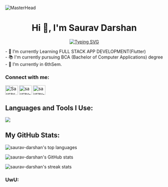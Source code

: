 ![MasterHead](https://images-wixmp-ed30a86b8c4ca887773594c2.wixmp.com/f/c83c004e-1370-4756-88e5-4071de797088/dfredg5-0a60e875-646e-4d6c-bb91-73086f012808.gif?token=eyJ0eXAiOiJKV1QiLCJhbGciOiJIUzI1NiJ9.eyJzdWIiOiJ1cm46YXBwOjdlMGQxODg5ODIyNjQzNzNhNWYwZDQxNWVhMGQyNmUwIiwiaXNzIjoidXJuOmFwcDo3ZTBkMTg4OTgyMjY0MzczYTVmMGQ0MTVlYTBkMjZlMCIsIm9iaiI6W1t7InBhdGgiOiJcL2ZcL2M4M2MwMDRlLTEzNzAtNDc1Ni04OGU1LTQwNzFkZTc5NzA4OFwvZGZyZWRnNS0wYTYwZTg3NS02NDZlLTRkNmMtYmI5MS03MzA4NmYwMTI4MDguZ2lmIn1dXSwiYXVkIjpbInVybjpzZXJ2aWNlOmZpbGUuZG93bmxvYWQiXX0.LGN_eGL7dT0xRj4oRbyRRVay-pHbyiXHru7YoVPcRro)
<h1 align="center">Hi 👋, I'm Saurav Darshan</h1>
<p align ="center"><a href="https://git.io/typing-svg"><img src="https://readme-typing-svg.demolab.com?font=Fira+Code&weight=500&size=24&letterSpacing=15px&pause=1000&center=true&width=750&height=80&lines=Technology+geek+%26+Learner" alt="Typing SVG" /></a>  
</p> 
<p>
  - 🔭 I’m currently Learning FULL STACK APP DEVELOPMENT(Flutter) <br>
- 📚 I'm currently pursuing BCA (Bachelor of Computer Applications) degree <br>
- 🌱 I’m currently in 6thSem. </p>


<h3 align="left">Connect with me:</h3>
<p align="left">
<a href="https://x.com/SauravDarshan" target="blank"><img align="center" src="https://raw.githubusercontent.com/rahuldkjain/github-profile-readme-generator/master/src/images/icons/Social/twitter.svg" alt="Saurav" height="30" width="40" /></a>
<a href="https://www.linkedin.com/in/saurav-darshan/" target="blank"><img align="center" src="https://raw.githubusercontent.com/rahuldkjain/github-profile-readme-generator/master/src/images/icons/Social/linked-in-alt.svg" alt="saurav-darshan" height="30" width="40" /></a>
<a href="https://instagram.com/__nirajjha" target="blank"><img align="center" src="https://raw.githubusercontent.com/rahuldkjain/github-profile-readme-generator/master/src/images/icons/Social/instagram.svg" alt="saurav-darshan" height="30" width="40" /></a>
</p>


## Languages and Tools I Use:

 <a>
    <img src="https://skillicons.dev/icons?i=flutter,dart,firebase,androidstudio,vscode,git,github,bitbucket,postman,figma,c,cpp,py,html,css,mysql,linux&perline=10" />
  </a>

## My GitHub Stats:

<p align="left">
  <img src="https://github-readme-stats.vercel.app/api/top-langs/?username=Saurav-Darshan&layout=compact&theme=dark&hide_border=true" alt="saurav-darshan's top languages" />
</p>

<p align="left">
  <img src="https://github-readme-stats.vercel.app/api?username=Saurav-Darshan&show_icons=true&theme=dark&hide_border=true" alt="saurav-darshan's GitHub stats" />
</p>

<p align="left">
  <img src="https://github-readme-streak-stats.herokuapp.com/?user=Saurav-Darshan&theme=dark&hide_border=true" alt="saurav-darshan's streak stats" />
</p>




### UwU:
<img src="https://komarev.com/ghpvc/?username=Saurav-darshan&style=flat-square&color=blue" alt=""/>
